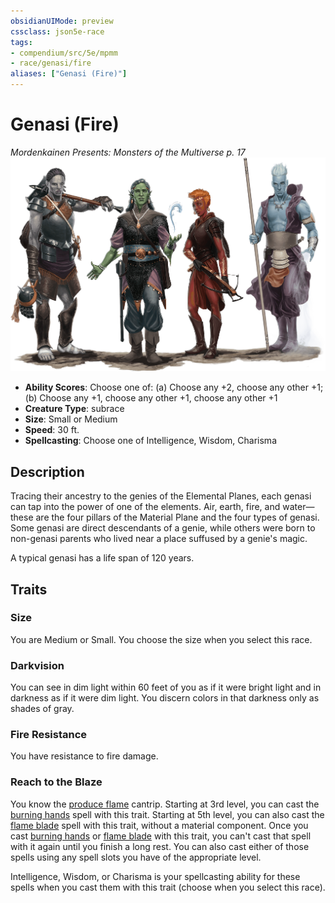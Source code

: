 ```yaml
---
obsidianUIMode: preview
cssclass: json5e-race
tags:
- compendium/src/5e/mpmm
- race/genasi/fire
aliases: ["Genasi (Fire)"]
---
```


# Genasi (Fire)
*Mordenkainen Presents: Monsters of the Multiverse p. 17*
![](../../assets/img/genasi.png)  

- **Ability Scores**: Choose one of: (a) Choose any +2, choose any other +1; (b) Choose any +1, choose any other +1, choose any other +1
- **Creature Type**: subrace
- **Size**: Small or Medium
- **Speed**: 30 ft.
- **Spellcasting**: Choose one of Intelligence, Wisdom, Charisma


## Description

Tracing their ancestry to the genies of the Elemental Planes, each genasi can tap into the power of one of the elements. Air, earth, fire, and water—these are the four pillars of the Material Plane and the four types of genasi. Some genasi are direct descendants of a genie, while others were born to non-genasi parents who lived near a place suffused by a genie's magic.

A typical genasi has a life span of 120 years.


## Traits

### Size

You are Medium or Small. You choose the size when you select this race.

### Darkvision

You can see in dim light within 60 feet of you as if it were bright light and in darkness as if it were dim light. You discern colors in that darkness only as shades of gray.

### Fire Resistance

You have resistance to fire damage.

### Reach to the Blaze

You know the [produce flame](../spells/produce-flame.md#) cantrip. Starting at 3rd level, you can cast the [burning hands](../spells/burning-hands.md#) spell with this trait. Starting at 5th level, you can also cast the [flame blade](../spells/flame-blade.md#) spell with this trait, without a material component. Once you cast [burning hands](../spells/burning-hands.md#) or [flame blade](../spells/flame-blade.md#) with this trait, you can't cast that spell with it again until you finish a long rest. You can also cast either of those spells using any spell slots you have of the appropriate level.

Intelligence, Wisdom, or Charisma is your spellcasting ability for these spells when you cast them with this trait (choose when you select this race).